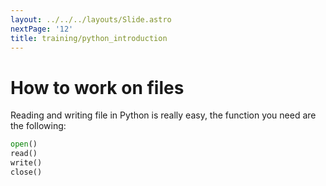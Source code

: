```yaml
---
layout: ../../../layouts/Slide.astro
nextPage: '12'
title: training/python_introduction
---
```




# How to work on files

Reading and writing file in Python is really easy, the function you need are the following:

```python
open()
read()
write()
close()
```